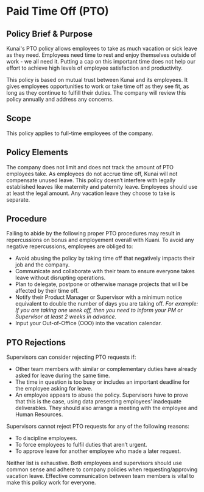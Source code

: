 # Paid Time Off (PTO)

## Policy Brief & Purpose
Kunai's PTO policy allows employees to take as much vacation or sick leave as they need. Employees need time to rest and enjoy themselves outside of work - we all need it. Putting a cap on this important time does not help our effort to achieve high levels of employee satisfaction and productivity.

This policy is based on mutual trust between Kunai and its employees. It gives employees opportunities to work or take time off as they see fit, as long as they continue to fulfill their duties. The company will review this policy annually and address any concerns.

## Scope
This policy applies to full-time employees of the company.

## Policy Elements
The company does not limit and does not track the amount of PTO employees take. As employees do not accrue time off, Kunai will not compensate unused leave. This policy doesn’t interfere with legally established leaves like maternity and paternity leave. Employees should use at least the legal amount. Any vacation leave they choose to take is separate.

## Procedure
Failing to abide by the following proper PTO procedures may result in repercussions on bonus and employement overall with Kuani. To avoid any negative repercussions, employees are obliged to:

- Avoid abusing the policy by taking time off that negatively impacts their job and the company.
- Communicate and collaborate with their team to ensure everyone takes leave without disrupting operations.
- Plan to delegate, postpone or otherwise manage projects that will be affected by their time off.
- Notify their Product Manager or Supervisor with a minimum notice equivalent to double the number of days you are taking off. *For example: If you are taking one week off, then you need to inform your PM or Supervisor at least 2 weeks in advance.*
- Input your Out-of-Office (OOO) into the vacation calendar.

## PTO Rejections

Supervisors can consider rejecting PTO requests if:

- Other team members with similar or complementary duties have already asked for leave during the same time.
- The time in question is too busy or includes an important deadline for the employee asking for leave.
- An employee appears to abuse the policy. Supervisors have to prove that this is the case, using data presenting employees’ inadequate deliverables. They should also arrange a meeting with the employee and Human Resources.

Supervisors cannot reject PTO requests for any of the following reasons:

- To discipline employees.
- To force employees to fulfil duties that aren’t urgent.
- To approve leave for another employee who made a later request.

Neither list is exhaustive. Both employees and supervisors should use common sense and adhere to company policies when requesting/approving vacation leave. Effective communication between team members is vital to make this policy work for everyone.
